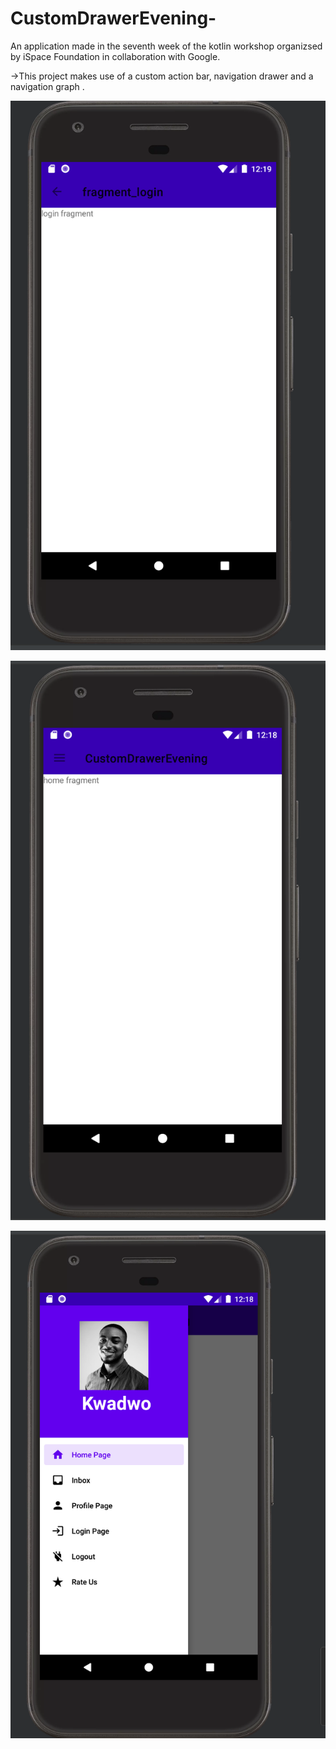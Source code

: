 # CustomDrawerEvening-

An application made in the seventh week of the kotlin workshop organizsed by iSpace Foundation in collaboration with Google.

->This project makes use of a custom action bar, navigation drawer and a navigation graph .

![alt text](https://github.com/supasheva/CustomDrawerEvening/blob/main/images/img1.png)

![alt text](https://github.com/supasheva/CustomDrawerEvening/blob/main/images/img2.png)

![alt text](https://github.com/supasheva/CustomDrawerEvening/blob/main/images/img3.png)
